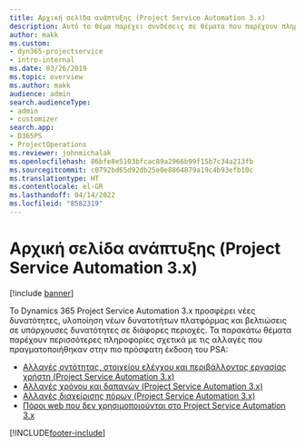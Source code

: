 ```yaml
---
title: Αρχική σελίδα ανάπτυξης (Project Service Automation 3.x)
description: Αυτό το θέμα παρέχει συνδέσεις σε θέματα που παρέχουν πληροφορίες ανάπτυξης για το Dynamics 365 Project Service Automation έκδοση (PSA) 3.x.
author: makk
ms.custom:
- dyn365-projectservice
- intro-internal
ms.date: 03/26/2019
ms.topic: overview
ms.author: makk
audience: admin
search.audienceType:
- admin
- customizer
search.app:
- D365PS
- ProjectOperations
ms.reviewer: johnmichalak
ms.openlocfilehash: 86bfe8e5103bfcac89a2966b99f15b7c34a213fb
ms.sourcegitcommit: c0792bd65d92db25e0e8864879a19c4b93efb10c
ms.translationtype: HT
ms.contentlocale: el-GR
ms.lasthandoff: 04/14/2022
ms.locfileid: "8582319"
---
```

# <a name="development-home-page-project-service-automation-3x"></a>Αρχική σελίδα ανάπτυξης (Project Service Automation 3.x)

[!include [banner](../../includes/psa-now-project-operations.md)]

Το Dynamics 365 Project Service Automation 3.x προσφέρει νέες δυνατότητες, υλοποίηση νέων δυνατοτήτων πλατφόρμας και βελτιώσεις σε υπάρχουσες δυνατότητες σε διάφορες περιοχές. Τα παρακάτω θέματα παρέχουν περισσότερες πληροφορίες σχετικά με τις αλλαγές που πραγματοποιήθηκαν στην πιο πρόσφατη έκδοση του PSA:

- [Αλλαγές οντότητας, στοιχείου ελέγχου και περιβάλλοντος εργασίας χρήστη (Project Service Automation 3.x)](../developer-guides/entity-changes-v3.x.md)
- [Αλλαγές χρόνου και δαπανών (Project Service Automation 3.x)](../developer-guides/time-expense-changes-v3.x.md)
- [Αλλαγές διαχείρισης πόρων (Project Service Automation 3.x)](../developer-guides/resource-management-changes-v3.x.md)
- [Πόροι web που δεν χρησιμοποιούνται στο Project Service Automation 3.x](../developer-guides/web-resources-deprecated-v3.x.md)


[!INCLUDE[footer-include](../../includes/footer-banner.md)]
